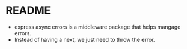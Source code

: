 # README

- express async errors is a middleware package that helps mangage errors.
- Instead of having a next, we just need to throw the error.
